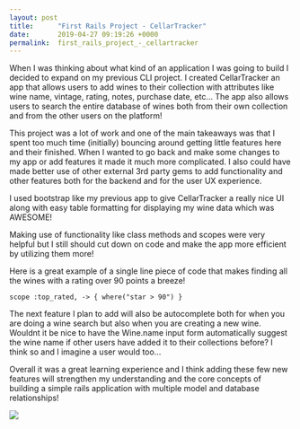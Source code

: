 ```yaml
---
layout: post
title:      "First Rails Project - CellarTracker"
date:       2019-04-27 09:19:26 +0000
permalink:  first_rails_project_-_cellartracker
---
```


When I was thinking about what kind of an application I was going to build I decided to expand on my previous CLI project. I created CellarTracker an app that allows users to add wines to their collection with attributes like wine name, vintage, rating, notes, purchase date, etc… The app also allows users to search the entire database of wines both from their own collection and from the other users on the platform!

This project was a lot of work and one of the main takeaways was that I spent too much time (initially) bouncing around getting little features here and their finished. When I wanted to go back and make some changes to my app or add features it made it much more complicated. I also could have made better use of other external 3rd party gems to add functionality and other features both for the backend and for the user UX experience.

I used bootstrap like my previous app to give CellarTracker a really nice UI along with easy table formatting for displaying my wine data which was AWESOME! 

Making use of functionality like class methods and scopes were very helpful but I still should cut down on code and make the app more efficient by utilizing them more!

Here is a great example of a single line piece of code that makes finding all the wines with a rating over 90 points a breeze!

```
scope :top_rated, -> { where("star > 90") }
```

The next feature I plan to add will also be autocomplete both for when you are doing a wine search but also when you are creating a new wine. Wouldnt it be nice to have the Wine.name input form automatically suggest the wine name if other users have added it to their collections before? I think so and I imagine a user would too… 

Overall it was a great learning experience and I think adding these few new features will strengthen my understanding and the core concepts of building a simple rails application with multiple model and database relationships!

![](https://i.ibb.co/CB2TKCn/dog-drinking-wine.png)


